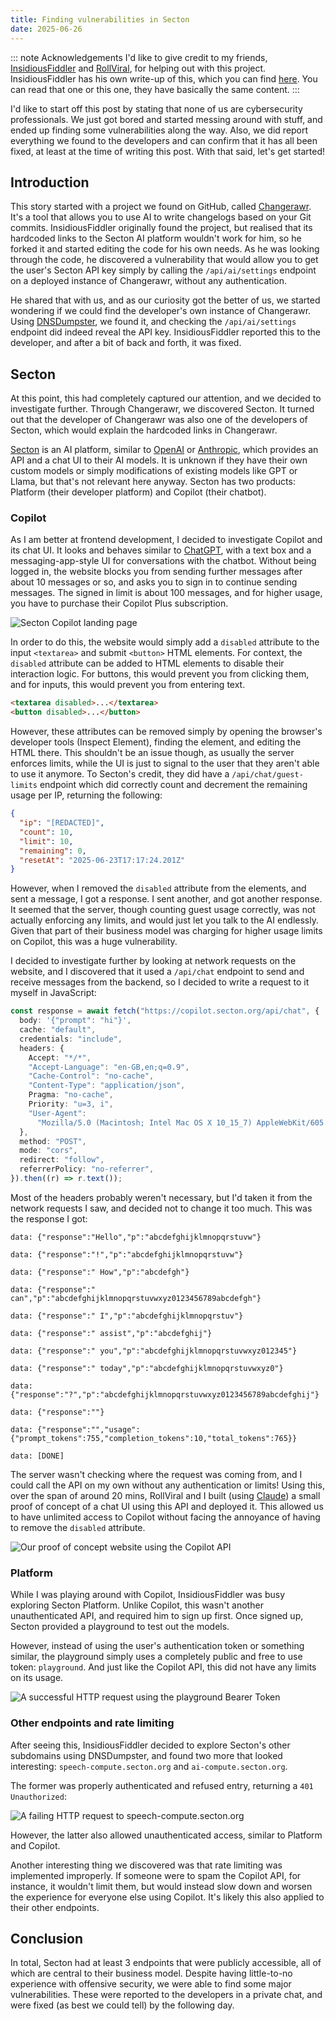 ```yaml
---
title: Finding vulnerabilities in Secton
date: 2025-06-26
---
```


::: note Acknowledgements
I'd like to give credit to my friends, [InsidiousFiddler](https://codycody31.dev) and [RollViral](https://xnoid.studio), for helping out with this project. InsidiousFiddler has his own write-up of this, which you can find [here](https://codycody31.dev/when-security-is-not-a-factor-secton/). You can read that one or this one, they have basically the same content.
:::

I'd like to start off this post by stating that none of us are cybersecurity professionals. We just got bored and started messing around with stuff, and ended up finding some vulnerabilities along the way. Also, we did report everything we found to the developers and can confirm that it has all been fixed, at least at the time of writing this post. With that said, let's get started!

## Introduction

This story started with a project we found on GitHub, called [Changerawr](https://github.com/Supernova3339/changerawr). It's a tool that allows you to use AI to write changelogs based on your Git commits. InsidiousFiddler originally found the project, but realised that its hardcoded links to the Secton AI platform wouldn't work for him, so he forked it and started editing the code for his own needs. As he was looking through the code, he discovered a vulnerability that would allow you to get the user's Secton API key simply by calling the `/api/ai/settings` endpoint on a deployed instance of Changerawr, without any authentication.

He shared that with us, and as our curiosity got the better of us, we started wondering if we could find the developer's own instance of Changerawr. Using [DNSDumpster](https://dnsdumpster.com), we found it, and checking the `/api/ai/settings` endpoint did indeed reveal the API key. InsidiousFiddler reported this to the developer, and after a bit of back and forth, it was fixed.

## Secton

At this point, this had completely captured our attention, and we decided to investigate further. Through Changerawr, we discovered Secton. It turned out that the developer of Changerawr was also one of the developers of Secton, which would explain the hardcoded links in Changerawr.

[Secton](https://secton.org) is an AI platform, similar to [OpenAI](https://openai.com) or [Anthropic](https://anthropic.com), which provides an API and a chat UI to their AI models. It is unknown if they have their own custom models or simply modifications of existing models like GPT or Llama, but that's not relevant here anyway. Secton has two products: Platform (their developer platform) and Copilot (their chatbot).

### Copilot

As I am better at frontend development, I decided to investigate Copilot and its chat UI. It looks and behaves similar to [ChatGPT](https://chatgpt.com), with a text box and a messaging-app-style UI for conversations with the chatbot. Without being logged in, the website blocks you from sending further messages after about 10 messages or so, and asks you to sign in to continue sending messages. The signed in limit is about 100 messages, and for higher usage, you have to purchase their Copilot Plus subscription.

![Secton Copilot landing page](./secton-homepage.png)

In order to do this, the website would simply add a `disabled` attribute to the input `<textarea>` and submit `<button>` HTML elements. For context, the `disabled` attribute can be added to HTML elements to disable their interaction logic. For buttons, this would prevent you from clicking them, and for inputs, this would prevent you from entering text.

```html
<textarea disabled>...</textarea>
<button disabled>...</button>
```

However, these attributes can be removed simply by opening the browser's developer tools (Inspect Element), finding the element, and editing the HTML there. This shouldn't be an issue though, as usually the server enforces limits, while the UI is just to signal to the user that they aren't able to use it anymore. To Secton's credit, they did have a `/api/chat/guest-limits` endpoint which did correctly count and decrement the remaining usage per IP, returning the following:

```json
{
  "ip": "[REDACTED]",
  "count": 10,
  "limit": 10,
  "remaining": 0,
  "resetAt": "2025-06-23T17:17:24.201Z"
}
```

However, when I removed the `disabled` attribute from the elements, and sent a message, I got a response. I sent another, and got another response. It seemed that the server, though counting guest usage correctly, was not actually enforcing any limits, and would just let you talk to the AI endlessly. Given that part of their business model was charging for higher usage limits on Copilot, this was a huge vulnerability.

I decided to investigate further by looking at network requests on the website, and I discovered that it used a `/api/chat` endpoint to send and receive messages from the backend, so I decided to write a request to it myself in JavaScript:

```ts
const response = await fetch("https://copilot.secton.org/api/chat", {
  body: '{"prompt": "hi"}',
  cache: "default",
  credentials: "include",
  headers: {
    Accept: "*/*",
    "Accept-Language": "en-GB,en;q=0.9",
    "Cache-Control": "no-cache",
    "Content-Type": "application/json",
    Pragma: "no-cache",
    Priority: "u=3, i",
    "User-Agent":
      "Mozilla/5.0 (Macintosh; Intel Mac OS X 10_15_7) AppleWebKit/605.1.15 (KHTML, like Gecko) Version/18.5 Safari/605.1.15",
  },
  method: "POST",
  mode: "cors",
  redirect: "follow",
  referrerPolicy: "no-referrer",
}).then((r) => r.text());
```

Most of the headers probably weren't necessary, but I'd taken it from the network requests I saw, and decided not to change it too much. This was the response I got:

```
data: {"response":"Hello","p":"abcdefghijklmnopqrstuvw"}

data: {"response":"!","p":"abcdefghijklmnopqrstuvw"}

data: {"response":" How","p":"abcdefgh"}

data: {"response":" can","p":"abcdefghijklmnopqrstuvwxyz0123456789abcdefgh"}

data: {"response":" I","p":"abcdefghijklmnopqrstuv"}

data: {"response":" assist","p":"abcdefghij"}

data: {"response":" you","p":"abcdefghijklmnopqrstuvwxyz012345"}

data: {"response":" today","p":"abcdefghijklmnopqrstuvwxyz0"}

data: {"response":"?","p":"abcdefghijklmnopqrstuvwxyz0123456789abcdefghij"}

data: {"response":""}

data: {"response":"","usage":{"prompt_tokens":755,"completion_tokens":10,"total_tokens":765}}

data: [DONE]
```

The server wasn't checking where the request was coming from, and I could call the API on my own without any authentication or limits! Using this, over the span of around 20 mins, RollViral and I built (using [Claude](https://claude.ai)) a small proof of concept of a chat UI using this API and deployed it. This allowed us to have unlimited access to Copilot without facing the annoyance of having to remove the `disabled` attribute.

![Our proof of concept website using the Copilot API](./copilot-poc.png)

### Platform

While I was playing around with Copilot, InsidiousFiddler was busy exploring Secton Platform. Unlike Copilot, this wasn't another unauthenticated API, and required him to sign up first. Once signed up, Secton provided a playground to test out the models.

However, instead of using the user's authentication token or something similar, the playground simply uses a completely public and free to use token: `playground`. And just like the Copilot API, this did not have any limits on its usage.

![A successful HTTP request using the `playground` Bearer Token](./platform-playground.png)

### Other endpoints and rate limiting

After seeing this, InsidiousFiddler decided to explore Secton's other subdomains using DNSDumpster, and found two more that looked interesting: `speech-compute.secton.org` and `ai-compute.secton.org`.

The former was properly authenticated and refused entry, returning a `401 Unauthorized`:

![A failing HTTP request to `speech-compute.secton.org`](./speech-compute.png)

However, the latter also allowed unauthenticated access, similar to Platform and Copilot.

Another interesting thing we discovered was that rate limiting was implemented improperly. If someone were to spam the Copilot API, for instance, it wouldn't limit them, but would instead slow down and worsen the experience for everyone else using Copilot. It's likely this also applied to their other endpoints.

## Conclusion

In total, Secton had at least 3 endpoints that were publicly accessible, all of which are central to their business model. Despite having little-to-no experience with offensive security, we were able to find some major vulnerabilities. These were reported to the developers in a private chat, and were fixed (as best we could tell) by the following day.
